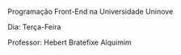 Programação Front-End na Universidade Uninove

Dia: Terça-Feira

Professor: Hebert Bratefixe Alquimim

